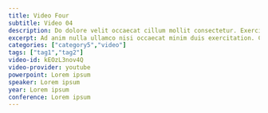 ```yaml
---
title: Video Four
subtitle: Video 04
description: Do dolore velit occaecat cillum mollit consectetur. Exercitation occaecat veniam nulla fugiat in sunt ea nostrud incididunt. Amet deserunt anim excepteur cupidatat officia ex consectetur sint voluptate proident. Veniam Lorem cillum nostrud reprehenderit et nostrud dolor do officia laborum nulla sunt in exercitation.
excerpt: Ad anim nulla ullamco nisi occaecat minim duis exercitation. Consequat enim labore sunt consectetur mollit id nisi dolore voluptate anim.
categories: ["category5","video"]
tags: ["tag1","tag2"]
video-id: kEOzL3nov4Q
video-provider: youtube
powerpoint: Lorem ipsum
speaker: Lorem ipsum
year: Lorem ipsum
conference: Lorem ipsum
---
```


